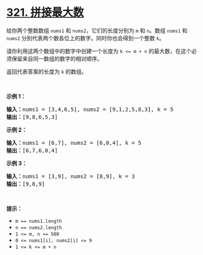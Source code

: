 # [321. 拼接最大数](https://leetcode.cn/problems/create-maximum-number/description/)

<p>给你两个整数数组 <code>nums1</code> 和 <code>nums2</code>，它们的长度分别为 <code>m</code> 和 <code>n</code>。数组 <code>nums1</code> 和 <code>nums2</code> 分别代表两个数各位上的数字。同时你也会得到一个整数 <code>k</code>。</p>

<p>请你利用这两个数组中的数字中创建一个长度为 <code>k &lt;= m + n</code> 的最大数，在这个必须保留来自同一数组的数字的相对顺序。</p>

<p>返回代表答案的长度为 <code>k</code> 的数组。</p>

<p>&nbsp;</p>

<p><strong class="example">示例 1：</strong></p>

<pre>
<strong>输入：</strong>nums1 = [3,4,6,5], nums2 = [9,1,2,5,8,3], k = 5
<strong>输出：</strong>[9,8,6,5,3]
</pre>

<p><strong class="example">示例 2：</strong></p>

<pre>
<strong>输入：</strong>nums1 = [6,7], nums2 = [6,0,4], k = 5
<strong>输出：</strong>[6,7,6,0,4]
</pre>

<p><strong class="example">示例 3：</strong></p>

<pre>
<strong>输入：</strong>nums1 = [3,9], nums2 = [8,9], k = 3
<strong>输出：</strong>[9,8,9]
</pre>

<p>&nbsp;</p>

<p><strong>提示：</strong></p>

<ul>
	<li><code>m == nums1.length</code></li>
	<li><code>n == nums2.length</code></li>
	<li><code>1 &lt;= m, n &lt;= 500</code></li>
	<li><code>0 &lt;= nums1[i], nums2[i] &lt;= 9</code></li>
	<li><code>1 &lt;= k &lt;= m + n</code></li>
</ul>

